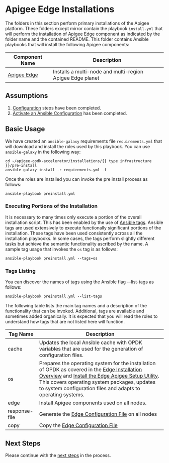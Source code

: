 # Apigee Edge Installations

The folders in this section perform primary installations of the Apigee platform. These folders except mirror contain 
the playbook `install.yml` that will perform the installation of Apigee Edge component as indicated by the folder name 
and the contained README. This folder contains Ansible playbooks that will install the following Apigee components:

| Component Name | Description | 
|--- | --- |
| [Apigee Edge](multi-node) | Installs a multi-node and multi-region Apigee Edge planet |

## Assumptions

1. [Configuration](../README.md#usage-overview ) steps have been completed. 
1. [Activate an Ansible Configuration](../README-configure-ansible.md) has been completed.

## Basic Usage
We have created an `ansible-galaxy` requirements file `requirements.yml` that will download and install the roles 
used by this playbook. You can use `ansible-galaxy` in the following way:

    cd ~/apigee-opdk-accelerator/installations/{{ type infrastructure }}/pre-install
    ansible-galaxy install -r requirements.yml -f
	
Once the roles are installed you can invoke the pre install process as follows:

    ansible-playbook preinstall.yml

### Executing Portions of the Installation
It is necessary to many times only execute a portion of the overall installation script. This has been enabled by the 
use of [Ansible tags](http://docs.ansible.com/ansible/latest/cli/ansible-playbook.html#cmdoption-ansible-playbook-tags). 
Ansible tags are used extensively to execute functionally significant portions of the installation. These tags have been 
used consistently across all the installation playbooks. In some cases, the tags perform slightly different tasks but 
achieve the semantic functionality ascribed by the name. A sample tag usage that invokes the `os` tag is as follows: 

    ansible-playbook preinstall.yml --tags=os
    
### Tags Listing
You can discover the names of tags using the Ansible flag --list-tags as follows: 

    ansible-playbook preinstall.yml --list-tags
    
The following table lists the main tag names and a description of the functionality that can be invoked. Additional, tags
are available and sometimes added organically. It is expected that you will read the roles to understand how tags that are
not listed here will function. 

| Tag Name | Description |
| --- | --- |
| cache | Updates the local Ansible cache with OPDK variables that are used for the generation of configuration files. |
| os | Prepares the operating system for the installation of OPDK as covered in the [Edge Installation Overview](https://docs.apigee.com/private-cloud/latest/installation-overview) and [Install the Edge Apigee Setup Utility](https://docs.apigee.com/private-cloud/latest/install-edge-apigee-setup-utility). This covers operating system packages, updates to system configuration files and adapts to operating systems. |
| edge | Install Apigee components used on all nodes. |
| response-file | Generate the [Edge Configuration File](https://docs.apigee.com/private-cloud/latest/edge-configuration-file-reference) on all nodes |
| copy | Copy the [Edge Configuration File](https://docs.apigee.com/private-cloud/latest/edge-configuration-file-reference) |

## Next Steps

Please continue with the [next steps](../README.md#usage-overview) in the process.
